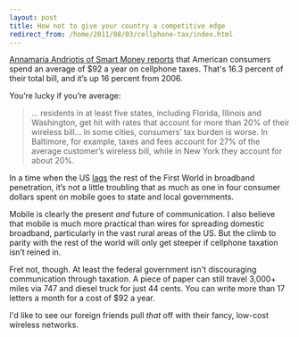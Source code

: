 ```yaml
---
layout: post
title: How not to give your country a competitive edge
redirect_from: /home/2011/08/03/cellphone-tax/index.html
---
```

<p><a href="http://www.smartmoney.com/spend/technology/a-tax-break-for-cell-phone-users-1310595160415/">Annamaria Andriotis of Smart Money reports</a> that American consumers spend an average of $92 a year on cellphone taxes. That's 16.3 percent of their total bill, and it’s up 16 percent from 2006.</p>
<p>You’re lucky if you’re average:</p>
<blockquote>
<p>… residents in at least five states, including Florida, Illinois and Washington, get hit with rates that account for more than 20% of their wireless bill… In some cities, consumers’ tax burden is worse. In Baltimore, for example, taxes and fees account for 27% of the average customer’s wireless bill, while in New York they account for about 20%.</p>
</blockquote>
<p>In a time when the US <a href="http://en.m.wikipedia.org/wiki/Government_Broadband_Index_(gBBi)">lags</a> the rest of the First World in broadband penetration, it’s not a little troubling that as much as one in four consumer dollars spent on mobile goes to state and local governments.</p>
<p>Mobile is clearly the present <em>and</em> future of communication. I also believe that mobile is much more practical than wires for spreading domestic broadband, particularly in the vast rural areas of the US.  But the climb to parity with the rest of the world will only get steeper if cellphone taxation isn’t reined in.</p>
<p>Fret not, though. At least the federal government isn't discouraging communication through taxation. A piece of paper can still travel 3,000+ miles via 747 and diesel truck for just 44 cents. You can write more than 17 letters a month for a cost of $92 a year.</p>
<p>I'd like to see our foreign friends pull <em>that</em> off with their fancy, low-cost wireless networks.</p>
